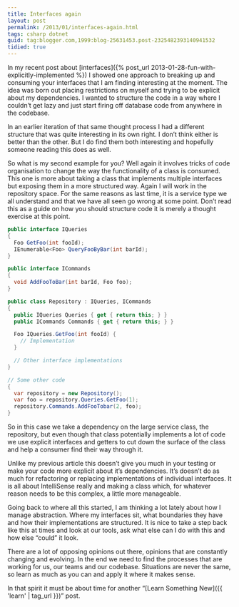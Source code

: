```yaml
---
title: Interfaces again
layout: post
permalink: /2013/01/interfaces-again.html
tags: csharp dotnet
guid: tag:blogger.com,1999:blog-25631453.post-2325482393140941532
tidied: true
---
```



In my recent post about [interfaces]({% post_url 2013-01-28-fun-with-explicitly-implemented %}) I showed one approach to breaking up and consuming your interfaces that I am finding interesting at the moment. The idea was born out placing restrictions on myself and trying to be explicit about my dependencies. I wanted to structure the code in a way where I couldn’t get lazy and just start firing off database code from anywhere in the codebase.

<!-- more -->

In an earlier iteration of that same thought process I had a different structure that was quite interesting in its own right. I don’t think either is better than the other. But I do find them both interesting and hopefully someone reading this does as well.

So what is my second example for you? Well again it involves tricks of code organisation to change the way the functionality of a class is consumed. This one is more about taking a class that implements multiple interfaces but exposing them in a more structured way. Again I will work in the repository space. For the same reasons as last time, it is a service type we all understand and that we have all seen go wrong at some point. Don’t read this as a guide on how you should structure code it is merely a thought exercise at this point.


```csharp
public interface IQueries
{
  Foo GetFoo(int fooId);
  IEnumerable<Foo> QueryFooByBar(int barId);
}

public interface ICommands
{
  void AddFooToBar(int barId, Foo foo);
}

public class Repository : IQueries, ICommands
{
  public IQueries Queries { get { return this; } }
  public ICommands Commands { get { return this; } }

  Foo IQueries.GetFoo(int fooId) {
    // Implementation
  }

  // Other interface implementations
}

// Some other code
{
  var repository = new Repository();
  var foo = repository.Queries.GetFoo(1);
  repository.Commands.AddFooTobar(2, foo);
}

```


So in this case we take a dependency on the large service class, the repository, but even though that class potentially implements a lot of code we use explicit interfaces and getters to cut down the surface of the class and help a consumer find their way through it.

Unlike my previous article this doesn’t give you much in your testing or make your code more explicit about it’s dependencies. It’s doesn’t do as much for refactoring or replacing implementations of individual interfaces. It is all about IntelliSense really and making a class which, for whatever reason needs to be this complex, a little more manageable.

Going back to where all this started, I am thinking a lot lately about how I manage abstraction. Where my interfaces sit, what boundaries they have and how their implementations are structured. It is nice to take a step back like this at times and look at our tools, ask what else can I do with this and how else “could” it look.

There are a lot of opposing opinions out there, opinions that are constantly changing and evolving. In the end we need to find the processes that are working for us, our teams and our codebase. Situations are never the same, so learn as much as you can and apply it where it makes sense.

In that spirit it must be about time for another “[Learn Something New]({{ 'learn' | tag_url }})” post.
